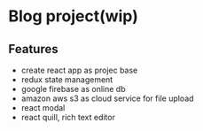 # Blog project(wip)
## Features
* create react app as projec base
* redux state management
* google firebase as online db
* amazon aws s3 as cloud service for file upload
* react modal
* react quill, rich text editor
